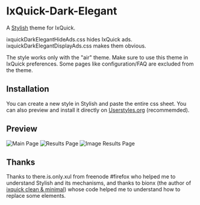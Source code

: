 IxQuick-Dark-Elegant
====================

A [Stylish](https://addons.mozilla.org/firefox/addon/stylish/) theme for IxQuick.

ixquickDarkElegantHideAds.css hides IxQuick ads.
ixquickDarkElegantDisplayAds.css makes them obvious.

The style works only with the "air" theme. Make sure to use this theme in IxQuick preferences.
Some pages like configuration/FAQ are excluded from the theme.

Installation
------------

You can create a new style in Stylish and paste the entire css sheet. You can also preview and install it directly on [Userstyles.org](http://userstyles.org/styles/99684/ixquick-dark-elegant) (recommemded).

Preview
-------
![Main Page](http://i.imgur.com/JZWhx9a.png)
![Results Page](http://i.imgur.com/3yL4YaV.png)
![Image Results Page](http://i.imgur.com/FP7EuUY.png)

Thanks
------

Thanks to there.is.only.xul from freenode #firefox who helped me to understand Stylish and its mechanisms, and thanks to bionx (the author of [ixquick clean & minimal](http://userstyles.org/styles/85730/ixquick-clean-minimal)) whose code helped me to understand how to replace some elements.